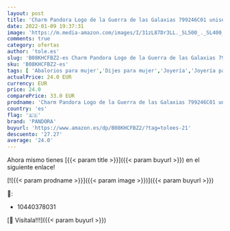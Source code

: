 ```yaml
---
layout: post
title: 'Charm Pandora Logo de la Guerra de las Galaxias 799246C01 unisex plata'
date: 2022-01-09 19:37:31
image: 'https://m.media-amazon.com/images/I/31zL87Dr3LL._SL500_._SL400_.jpg'
comments: true
category: ofertas
author: 'tole.es'
slug: 'B08KHCFBZ2-es Charm Pandora Logo de la Guerra de las Galaxias 799246C01...'
sku: 'B08KHCFBZ2-es'
tags: [ 'Abalorios para mujer','Dijes para mujer','Joyería','Joyería para mujer','pandora', ]
actualPrice: 24.0 EUR
currency: EUR
price: 24.0
comparePrice: 33.0 EUR
prodname: 'Charm Pandora Logo de la Guerra de las Galaxias 799246C01 unisex plata'
country: 'es'
flag: '🇪🇸'
brand: 'PANDORA'
buyurl: 'https://www.amazon.es/dp/B08KHCFBZ2/?tag=tolees-21'
descuento: '27.27'
average: '24.0'
---
```


Ahora mismo tienes [{{< param title >}}]({{< param buyurl >}}) en el siguiente enlace!

[![{{< param prodname >}}]({{< param image >}})]({{< param buyurl >}})

🔎:

- 10440378031

[🛒 Visítala!!!]({{< param buyurl >}})
